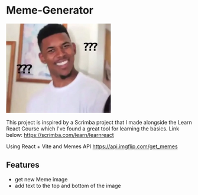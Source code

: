 # Meme-Generator

<img src="./public/huh.jpg"/>

This project is inspired by a Scrimba project that I made alongside the Learn React Course which I've found a great tool for learning the basics. Link below:
https://scrimba.com/learn/learnreact

Using React + Vite and Memes API https://api.imgflip.com/get_memes

## Features

- get new Meme image
- add text to the top and bottom of the image

